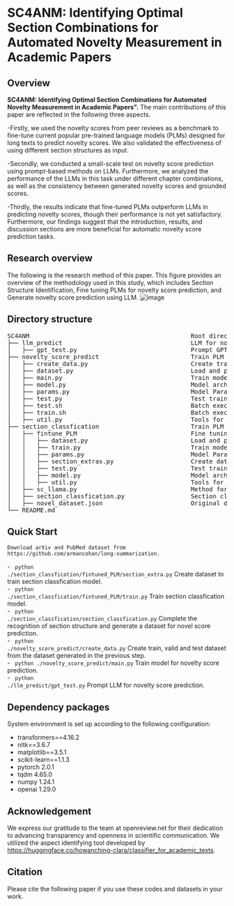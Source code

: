 # SC4ANM: Identifying Optimal Section Combinations for Automated Novelty Measurement in Academic Papers  


## Overview
<b>SC4ANM: Identifying Optimal Section Combinations for Automated Novelty Measurement in Academic Papers".</b>
The main contributions of this paper are reflected in the following three aspects.

-Firstly, we used the novelty scores from peer reviews as a benchmark to fine-tune current popular pre-trained language models (PLMs) designed for long texts to predict novelty scores. We also validated the effectiveness of using different section structures as input.

-Secondly, we conducted a small-scale test on novelty score prediction using prompt-based methods on LLMs. Furthermore, we analyzed the performance of the LLMs in this task under different chapter combinations, as well as the consistency between generated novelty scores and grounded scores.

-Thirdly, the results indicate that fine-tuned PLMs outperform LLMs in predicting novelty scores, though their performance is not yet satisfactory. Furthermore, our findings suggest that the introduction, results, and discussion sections are more beneficial for automatic novelty score prediction tasks.
## Research overview
The following is the research method of this paper. This figure provides an overview of the methodology used in this study,  which includes Section Structure Identification, Fine tuning PLMs for novelty score prediction, and Generate novelty score prediction using LLM.
![image](https://github.com/user-attachments/assets/40f269d0-09f6-4b22-979d-d32de7e15228)

## Directory structure

<pre>
SC4ANM                                            Root directory
├── llm_predict                                   LLM for novelty score prediction
│   ├── gpt_test.py                               Prompt GPT-3.5 and GPT-4
├── novelty_score_predict                         Train PLM for predict novelty score
│   ├── create_data.py                            Create train, valid and test dataset
│   ├── dataset.py                                Load and process data
│   ├── main.py                                   Train model
│   ├── model.py                                  Model architecture
│   ├── params.py                                 Model Parameters
│   ├── test.py                                   Test trained model on testset
│   ├── test.sh                                   Batch execution testing
│   ├── train.sh                                  Batch execution training
│   ├── util.py                                   Tools for training and testing
├── section_classfication                         Train PLM for section structure identification
│   ├── fintune_PLM                               Fine tuning SciBERT
│   │   ├── dataset.py                            Load and process data
│   │   ├── train.py                              Train model
│   │   ├── params.py                             Model Parameters
│   │   ├── section_extras.py                     Create dataset
│   │   ├── test.py                               Test trained model on testset
│   │   ├── model.py                              Model architecture
│   │   ├── util.py                               Tools for training and testing
│   ├── sc_llama.py                               Method for prompting llama3, identifing main text and using PLM
│   ├── section_classfication.py                  Section classfication on our data
│   ├── novel_dataset.json                        Original dataset
└── README.md
</pre>

## Quick Start

    Download arXiv and PubMed dataset from https://github.com/armancohan/long-summarization.
<b> </b> 
    - <code> python ./section_classfication/fintuned_PLM/section_extra.py</code>  Create dataset to train section classfication model.<br>
    - <code> python ./section_classfication/fintuned_PLM/train.py</code>  Train section classfication model.<br>
    - <code> python ./section_classfication/section_classfication.py</code>  Complete the recognition of section structure and generate a dataset for novel score prediction.<br>
    - <code> python ./novelty_score_predict/create_data.py</code>  Create train, valid and test dataset from the dataset generated in the previous step.<br>
    - <code> python ./novelty_score_predict/main.py</code> Train model for novelty score prediction.<br>
    - <code> python ./llm_predict/gpt_test.py</code> Prompt LLM for novelty score prediction.<br>
## Dependency packages
System environment is set up according to the following configuration:
- transformers==4.16.2
- nltk==3.6.7
- matplotlib==3.5.1
- scikit-learn==1.1.3
- pytorch 2.0.1
- tqdm 4.65.0
- numpy 1.24.1
- openai 1.29.0
## Acknowledgement

We express our gratitude to the team at openreview.net for their dedication to advancing transparency and openness in scientific communication. We utilized the aspect identifying tool developed by  https://huggingface.co/howanching-clara/classifier_for_academic_texts.



## Citation
Please cite the following paper if you use these codes and datasets in your work.

> 
